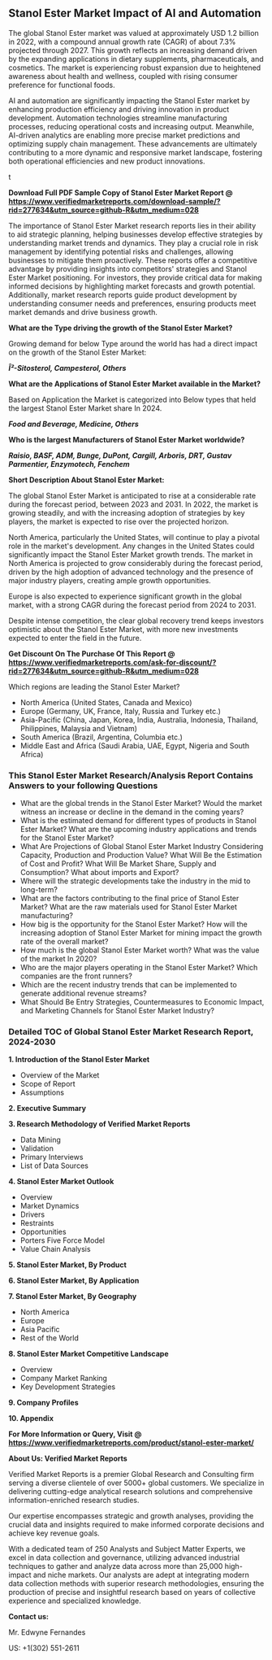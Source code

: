 <h2>Stanol Ester Market Impact of AI and Automation</h2><p>The global Stanol Ester market was valued at approximately USD 1.2 billion in 2022, with a compound annual growth rate (CAGR) of about 7.3% projected through 2027. This growth reflects an increasing demand driven by the expanding applications in dietary supplements, pharmaceuticals, and cosmetics. The market is experiencing robust expansion due to heightened awareness about health and wellness, coupled with rising consumer preference for functional foods.</p><p>AI and automation are significantly impacting the Stanol Ester market by enhancing production efficiency and driving innovation in product development. Automation technologies streamline manufacturing processes, reducing operational costs and increasing output. Meanwhile, AI-driven analytics are enabling more precise market predictions and optimizing supply chain management. These advancements are ultimately contributing to a more dynamic and responsive market landscape, fostering both operational efficiencies and new product innovations.</p>t</p><p id="" class=""><strong>Download Full PDF Sample Copy of Stanol Ester Market Report @ <a href="https://www.verifiedmarketreports.com/download-sample/?rid=277634&utm_source=github-R&utm_medium=028" target="_blank">https://www.verifiedmarketreports.com/download-sample/?rid=277634&utm_source=github-R&utm_medium=028</a></strong></p><p>The importance of&nbsp;Stanol Ester Market research reports lies in their ability to aid strategic planning, helping businesses develop effective strategies by understanding market trends and dynamics. They play a crucial role in risk management by identifying potential risks and challenges, allowing businesses to mitigate them proactively. These reports offer a competitive advantage by providing insights into competitors' strategies and Stanol Ester Market positioning. For investors, they provide critical data for making informed decisions by highlighting market forecasts and growth potential. Additionally, market research reports guide product development by understanding consumer needs and preferences, ensuring products meet market demands and drive business growth.</p><p><strong>What are the&nbsp;Type driving the growth of the Stanol Ester Market?</strong></p><p id="" class="">Growing demand for below Type around the world has had a direct impact on the growth of the Stanol Ester Market:</p><em><strong>Î²-Sitosterol, Campesterol, Others</strong></em></p><strong>What are the&nbsp;Applications&nbsp;of Stanol Ester Market available in the Market?</strong></p><p id="" class="">Based on Application the Market is categorized into Below types that held the largest Stanol Ester Market share In 2024.</p><em><strong>Food and Beverage, Medicine, Others</strong></em></p><strong>Who is the largest Manufacturers of Stanol Ester Market worldwide?</strong></p><p><em><strong>Raisio, BASF, ADM, Bunge, DuPont, Cargill, Arboris, DRT, Gustav Parmentier, Enzymotech, Fenchem</strong></em></p><p id="" class=""><strong>Short Description About Stanol Ester Market:</strong></p><p>The global Stanol Ester Market is anticipated to rise at a considerable rate during the forecast period, between 2023 and 2031. In 2022, the market is growing steadily, and with the increasing adoption of strategies by key players, the market is expected to rise over the projected horizon.</p><p>North America, particularly the United States, will continue to play a pivotal role in the market's development. Any changes in the United States could significantly impact the Stanol Ester Market growth trends. The market in North America is projected to grow considerably during the forecast period, driven by the high adoption of advanced technology and the presence of major industry players, creating ample growth opportunities.</p><p>Europe is also expected to experience significant growth in the global market, with a strong CAGR during the forecast period from 2024 to 2031.</p><p>Despite intense competition, the clear global recovery trend keeps investors optimistic about the Stanol Ester Market, with more new investments expected to enter the field in the future.</p><p id="" class=""><strong>Get Discount On The Purchase Of This Report @ <a href="https://www.verifiedmarketreports.com/ask-for-discount/?rid=277634&utm_source=github-R&utm_medium=028" target="_blank">https://www.verifiedmarketreports.com/ask-for-discount/?rid=277634&utm_source=github-R&utm_medium=028</a></strong></p>Which regions are leading the Stanol Ester Market?</p><ul><li>North America (United States, Canada and Mexico)</li><li>Europe (Germany, UK, France, Italy, Russia and Turkey etc.)</li><li>Asia-Pacific (China, Japan, Korea, India, Australia, Indonesia, Thailand, Philippines, Malaysia and Vietnam)</li><li>South America (Brazil, Argentina, Columbia etc.)</li><li>Middle East and Africa (Saudi Arabia, UAE, Egypt, Nigeria and South Africa)</li></ul><h3 id="" class="">This Stanol Ester Market Research/Analysis Report Contains Answers to your following Questions</h3><ul><li>What are the global trends in the Stanol Ester Market? Would the market witness an increase or decline in the demand in the coming years?</li><li>What is the estimated demand for different types of products in Stanol Ester Market? What are the upcoming industry applications and trends for the Stanol Ester Market?</li><li>What Are Projections of Global Stanol Ester Market Industry Considering Capacity, Production and Production Value? What Will Be the Estimation of Cost and Profit? What Will Be Market Share, Supply and Consumption? What about imports and Export?</li><li>Where will the strategic developments take the industry in the mid to long-term?</li><li>What are the factors contributing to the final price of Stanol Ester Market? What are the raw materials used for Stanol Ester Market manufacturing?</li><li>How big is the opportunity for the Stanol Ester Market? How will the increasing adoption of Stanol Ester Market for mining impact the growth rate of the overall market?</li><li>How much is the global Stanol Ester Market worth? What was the value of the market In 2020?</li><li>Who are the major players operating in the Stanol Ester Market? Which companies are the front runners?</li><li>Which are the recent industry trends that can be implemented to generate additional revenue streams?</li><li>What Should Be Entry Strategies, Countermeasures to Economic Impact, and Marketing Channels for Stanol Ester Market Industry?</li></ul><h3 id="" class="">Detailed TOC of Global Stanol Ester Market Research Report, 2024-2030</h3><p id="" class=""><strong>1. Introduction of the Stanol Ester Market</strong></p><ul><li>Overview of the Market</li><li>Scope of Report</li><li>Assumptions</li></ul><p id="" class=""><strong>2. Executive Summary</strong></p><p id="" class=""><strong>3. Research Methodology of Verified Market Reports</strong></p><ul><li>Data Mining</li><li>Validation</li><li>Primary Interviews</li><li>List of Data Sources</li></ul><p id="" class=""><strong>4. Stanol Ester Market Outlook</strong></p><ul><li>Overview</li><li>Market Dynamics</li><li>Drivers</li><li>Restraints</li><li>Opportunities</li><li>Porters Five Force Model</li><li>Value Chain Analysis</li></ul><p id="" class=""><strong>5. Stanol Ester Market, By Product</strong></p><p id="" class=""><strong>6. Stanol Ester Market, By Application</strong></p><p id="" class=""><strong>7. Stanol Ester Market, By Geography</strong></p><ul><li>North America</li><li>Europe</li><li>Asia Pacific</li><li>Rest of the World</li></ul><p id="" class=""><strong>8. Stanol Ester Market Competitive Landscape</strong></p><ul><li>Overview</li><li>Company Market Ranking</li><li>Key Development Strategies</li></ul><p id="" class=""><strong>9. Company Profiles</strong></p><p id="" class=""><strong>10. Appendix</strong></p><p id="" class=""><strong>For More Information or Query, Visit @ <a href="https://www.verifiedmarketreports.com/product/stanol-ester-market/" target="_blank">https://www.verifiedmarketreports.com/product/stanol-ester-market/</a></strong></p><p id="" class=""><strong>About Us: Verified Market Reports</strong></p><p id="" class="">Verified Market Reports is a premier Global Research and Consulting firm serving a diverse clientele of over 5000+ global customers. We specialize in delivering cutting-edge analytical research solutions and comprehensive information-enriched research studies.</p><p id="" class="">Our expertise encompasses strategic and growth analyses, providing the crucial data and insights required to make informed corporate decisions and achieve key revenue goals.</p><p id="" class="">With a dedicated team of 250 Analysts and Subject Matter Experts, we excel in data collection and governance, utilizing advanced industrial techniques to gather and analyze data across more than 25,000 high-impact and niche markets. Our analysts are adept at integrating modern data collection methods with superior research methodologies, ensuring the production of precise and insightful research based on years of collective experience and specialized knowledge.</p><p id="" class=""><strong>Contact us:</strong></p><p id="" class="">Mr. Edwyne Fernandes</p><p id="" class="">US: +1(302) 551-2611</p>